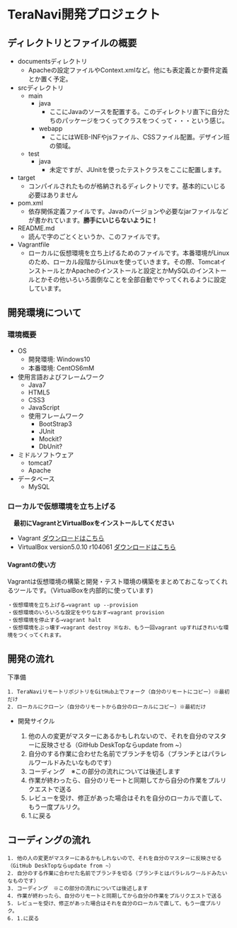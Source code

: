 # TeraNavi開発プロジェクト

## ディレクトリとファイルの概要
* documentsディレクトリ
    * Apacheの設定ファイルやContext.xmlなど。他にも表定義とか要件定義とか置く予定。
* srcディレクトリ
    * main
        * java
            * ここにJavaのソースを配置する。このディレクトリ直下に自分たちのパッケージをつくってクラスをつくって・・・という感じ。
        * webapp
            * ここにはWEB-INFやjsファイル、CSSファイル配置。デザイン班の領域。
    * test
        * java
            * 未定ですが、JUnitを使ったテストクラスをここに配置します。
* target
    * コンパイルされたものが格納されるディレクトリです。基本的にいじる必要はありません
* pom.xml
    * 依存関係定義ファイルです。Javaのバージョンや必要なjarファイルなどが書かれています。**勝手にいじらないように！**
* README.md
    * 読んで字のごとくというか、このファイルです。
* Vagrantfile
    * ローカルに仮想環境を立ち上げるためのファイルです。本番環境がLinuxのため、ローカル段階からLinuxを使っていきます。その際、TomcatインストールとかApacheのインストールと設定とかMySQLのインストールとかその他いろいろ面倒なことを全部自動でやってくれるように設定しています。

## 開発環境について
### 環境概要
* OS
    * 開発環境: Windows10
    * 本番環境: CentOS6mM
* 使用言語およびフレームワーク
    * Java7
    * HTML5
    * CSS3
    * JavaScript
    * 使用フレームワーク
        * BootStrap3
        * JUnit
        * Mockit?
        * DbUnit?
* ミドルソフトウェア
    * tomcat7
    * Apache
* データベース
    * MySQL

### ローカルで仮想環境を立ち上げる
　**最初にVagrantとVirtualBoxをインストールしてください**
* Vagrant [ダウンロードはこちら](https://releases.hashicorp.com/vagrant/1.7.4/vagrant_1.7.4.msi)
* VirtualBox version5.0.10 r104061 [ダウンロードはこちら](https://www.virtualbox.org/wiki/Downloads)

#### Vagrantの使い方
Vagrantは仮想環境の構築と開発・テスト環境の構築をまとめておこなってくれるツールです。（VirtualBoxを内部的に使っています)

    ・仮想環境を立ち上げる→vagrant up --provision
    ・仮想環境のいろいろな設定をやりなおす→vagrant provision
    ・仮想環境を停止する→vagrant halt
    ・仮想環境をぶっ壊す→vagrant destroy ※なお、もう一回vagrant upすればきれいな環境をつくってくれます。


## 開発の流れ
下準備

    1. TeraNaviリモートリポジトリをGitHub上でフォーク（自分のリモートにコピー）※最初だけ
    2. ローカルにクローン（自分のリモートから自分のローカルにコピー）※最初だけ


* 開発サイクル


    1. 他の人の変更がマスターにあるかもしれないので、それを自分のマスターに反映させる（GitHub DeskTopならupdate from ~）
    2. 自分のする作業に合わせた名前でブランチを切る（ブランチとはパラレルワールドみたいなものです）
    3. コーディング　※この部分の流れについては後述します
    4. 作業が終わったら、自分のリモートと同期してから自分の作業をプルリクエストで送る
    5. レビューを受け、修正があった場合はそれを自分のローカルで直して、もう一度プルリク。
    6. 1.に戻る

## コーディングの流れ

	1. 他の人の変更がマスターにあるかもしれないので、それを自分のマスターに反映させる（GitHub DeskTopならupdate from ~）
	2. 自分のする作業に合わせた名前でブランチを切る（ブランチとはパラレルワールドみたいなものです）
	3. コーディング　※この部分の流れについては後述します
	4. 作業が終わったら、自分のリモートと同期してから自分の作業をプルリクエストで送る
	5. レビューを受け、修正があった場合はそれを自分のローカルで直して、もう一度プルリク。
	6. 1.に戻る
